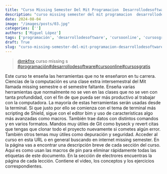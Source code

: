 ```yaml
---
title: "Curso Missing Semester Del Mit Programacion  Desarrollodesoftware  Cursoonline  Cursosgratis"
description: "curso missing semester del mit programacion  desarrollodesoftware  cursoonline  cursosgratis"
date: 2024-08-04
image: "/images/posts/03.jpg"
categories: ['']
authors: ['Miguel López']
tags: ['programación', 'desarrollodesoftware', 'cursoonline', 'cursosgratis']
draft: True
slug: "curso-missing-semester-del-mit-programacion-desarrollodesoftware-cursoonline-cursosgratis"
---
```


<blockquote class="tiktok-embed" cite="{https://www.tiktok.com/@mkfnx/video/7069887901315779846}" data-video-id="7069887901315779846" style="max-width: 605px;min-width: 325px;" > <section> <a target="_blank" title="@mkfnx" href="https://www.tiktok.com/@mkfnx?refer=embed">@mkfnx</a> curso missing s </section> <a title="programación" target="_blank" href="https://www.tiktok.com/tag/programación?refer=embed">#programación</a><a title="desarrollodesoftware" target="_blank" href="https://www.tiktok.com/tag/desarrollodesoftware?refer=embed">#desarrollodesoftware</a><a title="cursoonline" target="_blank" href="https://www.tiktok.com/tag/cursoonline?refer=embed">#cursoonline</a><a title="cursosgratis" target="_blank" href="https://www.tiktok.com/tag/cursosgratis?refer=embed">#cursosgratis</a> </blockquote> <script async src="https://www.tiktok.com/embed.js"></script>

Este curso te enseña las herramientas que no te enseñaron en tu carrera. Ciencias de la computación es una clase extra intersemestral del Mit llamada missing semestre o el semestre faltante. Enseña varias herramientas que normalmente no se ven en las clases que no se ven con tanta profundidad, con el fin de que pueda ser más productivo al trabajar con la computadora. La mayoría de estas herramientas serán usadas desde la terminal. Si que justo por ello se comienza con el tema de terminal más scripting de Shield, sigue con el editor bim y uso de características algo más avanzadas como macros. También trae datos con distintos comandos y en varios formatos. Mandos muy útiles de Git como byseck y revert citas que tengas que clonar todo el proyecto nuevamente si cometes algún error. También otros temas muy útiles como depuración y seguridad. Acceder al curso en esta URL o en general buscando en internet missing semester. En la página vas a encontrar una descripción breve de cada sección del curso. Aquí es como usan las macros de pin para eliminar rápidamente todas las etiquetas de este documento. En la sección de electrores encuentras la página de cada lección. Contiene el video, los conceptos y los ejercicios correspondientes. 